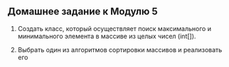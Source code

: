 Домашнее задание к Модулю 5
---------------------
1. Создать класс, который осуществляет поиск максимального и минимального элемента в массиве из целых чисел (int[]).

2. Выбрать один из алгоритмов сортировки массивов и реализовать его
